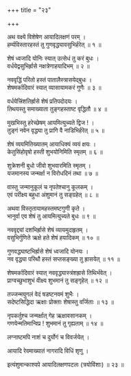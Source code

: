 +++
title = "२३"

+++
  
  
  
  
अथ वक्ष्ये विशेषेण आयादिलक्षणं परम् ।  
हर्म्यविस्तारहस्तं तु गुणवृद्ध्यावसुभिर्हरेत् ॥ १ ॥  
  
शेषं ध्वजादि योनिः स्यात् उत्सेधं तु करं बुधः ।  
वर्धयेद्वसुभिर्ह्रासे नक्षत्रेणाहयादिभम् ॥ २ ॥  
  
नववृद्धिं परितो हस्तं पातालैस्त्रासयेद्बुधः ।  
शेषमर्कादिवारं स्यात् व्यासायामकरं गुणैः ॥ ३ ॥  
  
वर्धयेत्त्रिंशतिर्ह्रासे शेषं प्रतिपदोदयः ।  
तिथयस्तु समाख्याता तुङ्गहस्ताष्ट वृद्धितौ ॥ ४ ॥  
  
मुखभिस्तु हरेच्छेषम् आयमित्युच्यते द्विज ! ।  
तुङ्गं नवेन वृद्ध्या तु प्रागि वै नाडिभिर्हरेत् ॥ ५ ॥  
  
शेषं व्ययमितिख्यातम् आयाधिक्यं व्ययं क्षयः ।  
केतुसिंहोवृषो हस्ती शुभयोनिमिति स्मृतम् ॥ ६ ॥  
  
शुक्रेशनी बुधो जीवो शुभवारमिति स्मृतम् ।  
यजमानस्य जन्मर्क्षा न विरोधदिनं तथा ॥ ७ ॥  
  
वास्तु जन्मानुकूलं च नृपतेश्चानु कूलकम् ।  
एवं परीक्ष्य बहुधा अंशुमानं तु सङ्ग्रहेत् ॥ ८ ॥  
  
अथवा विस्तृतायामहस्तमष्टगुणी कृते ।  
भानुर्वा एव शेषं तु आयमित्युच्यते बुधः ॥ ९ ॥  
  
नववृद्द्यां दशभिर्ह्रासे शेषं व्यायमुदाहृतम् ।  
वसुभिर्गुणिते ऋक्षे हते शेषं हयादिकम् ॥ १० ॥  
  
गुणवद्ध्याष्टभिर्ह्रासे शेषं ध्वजादि योनयः ।  
नव वृद्ध्या परिथौ हस्तं सप्तसङ्ख्या तु ह्रासयेत् ॥ ११ ॥  
  
शेषमर्कादिवारं स्यात् नववृद्ध्यास्त्रंशह्रासे तिथिर्भवेत् ।  
प्राग्वच्छुभाशुभं वीक्ष्य शुभमानं तु सङ्गृहेत् ॥ १२ ॥  
  
तज्जन्मयुगलं वेदं षडष्टनवमं शुभैः ।  
सदेष्टसिद्धिदा ऋक्षाः प्रोक्ताः शेषास्तु वर्जिताः ॥ १३ ॥  
  
नृपकर्तुश्च जन्मर्क्षात् गेह ऋक्षावसानकम् ।  
गणयेन्मतिमान्विप्र ! शुभमानं तु गृह्यताम् ॥ १४ ॥  
  
लग्नाष्टमपि नाशं च दुर्योगं च विवर्जयेत् ।  
  
आयादि रेवमाख्यातं नागरादि विधिं शृणु ।  
  
इत्यंशुमान्काश्यपे आयादिलक्षणपटलः (त्रयोविंशाः) ॥ २३ ॥  